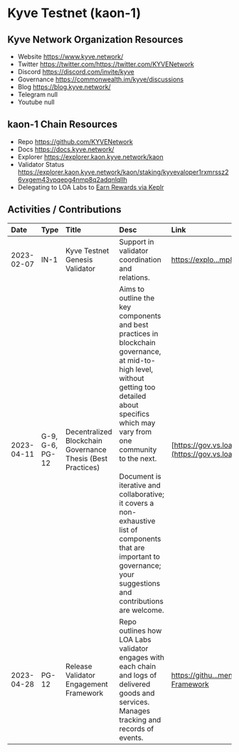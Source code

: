 # Kyve Testnet (kaon-1)

 

## Kyve Network Organization Resources

* Website https://www.kyve.network/
* Twitter https://twitter.com/https://twitter.com/KYVENetwork
* Discord https://discord.com/invite/kyve
* Governance https://commonwealth.im/kyve/discussions
* Blog https://blog.kyve.network/
* Telegram null
* Youtube null

## kaon-1 Chain Resources

* Repo https://github.com/KYVENetwork
* Docs https://docs.kyve.network/
* Explorer https://explorer.kaon.kyve.network/kaon
* Validator Status https://explorer.kaon.kyve.network/kaon/staking/kyvevaloper1rxmrssz26vxgem43vpqepg4nmp8q2adqnlqllh
* Delegating to LOA Labs to [Earn Rewards via Keplr](https://explorer.kaon.kyve.network/kaon/staking/kyvevaloper1rxmrssz26vxgem43vpqepg4nmp8q2adqnlqllh)

## Activities / Contributions
| Date | Type | Title | Desc | Link |
| :----------- | :---- | :------------ | :-------------------------------- | :---- |
| 2023-02-07 | IN-1 | Kyve Testnet Genesis Validator | Support in validator coordination and relations.  | [https://explo...mp8q2adqnlqllh](https://explorer.kaon.kyve.network/kaon/staking/kyvevaloper1rxmrssz26vxgem43vpqepg4nmp8q2adqnlqllh) |
| 2023-04-11 | G-9, G-6, PG-12 | Decentralized Blockchain Governance Thesis (Best Practices) | Aims to outline the key components and best practices in blockchain governance, at mid-to-high level, without getting too detailed about specifics which may vary from one community to the next.<br><br>Document is iterative and collaborative; it covers a non-exhaustive list of components that are important to governance; your suggestions and contributions are welcome. | [https://gov.vs.loalabs.io/](https://gov.vs.loalabs.io/) |
| 2023-04-28 | PG-12 | Release Validator Engagement Framework | Repo outlines how LOA Labs validator engages with each chain and logs of delivered goods and services. Manages tracking and records of events.  | [https://githu...ment-Framework](https://github.com/LOA-Labs/Validator-Engagement-Framework) |